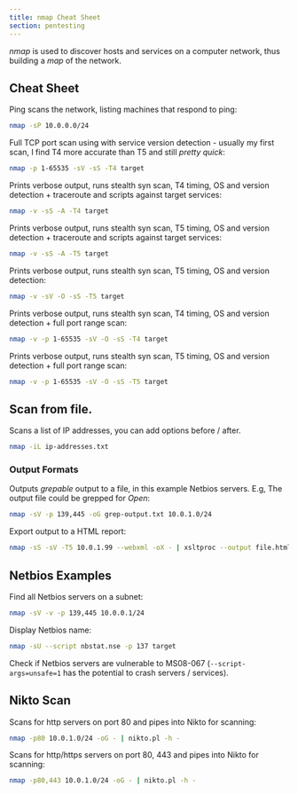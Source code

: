 ```yaml
---
title: nmap Cheat Sheet
section: pentesting
---
```


<dfn>nmap</dfn> is used to discover hosts and services on a computer network, thus building a _map_ of the network.

## Cheat Sheet

Ping scans the network, listing machines that respond to ping:

```bash
nmap -sP 10.0.0.0/24
```

Full TCP port scan using with service version detection - usually my first scan, I find T4 more accurate than T5 and still _pretty quick_:

```bash
nmap -p 1-65535 -sV -sS -T4 target
```

Prints verbose output, runs stealth syn scan, T4 timing, OS and version detection + traceroute and scripts against target services:

```bash
nmap -v -sS -A -T4 target
```

Prints verbose output, runs stealth syn scan, T5 timing, OS and version detection + traceroute and scripts against target services:

```bash
nmap -v -sS -A -T5 target
```

Prints verbose output, runs stealth syn scan, T5 timing, OS and version detection:

```bash
nmap -v -sV -O -sS -T5 target
```

Prints verbose output, runs stealth syn scan, T4 timing, OS and version detection + full port range scan:

```bash
nmap -v -p 1-65535 -sV -O -sS -T4 target
```

Prints verbose output, runs stealth syn scan, T5 timing, OS and version detection + full port range scan:

```bash
nmap -v -p 1-65535 -sV -O -sS -T5 target
```

## Scan from file.

Scans a list of IP addresses, you can add options before / after.

```bash
nmap -iL ip-addresses.txt
```

### Output Formats

Outputs _grepable_ output to a file, in this example Netbios servers. E.g, The output file could be grepped for _Open_:

```bash
nmap -sV -p 139,445 -oG grep-output.txt 10.0.1.0/24
```

Export output to a HTML report:

```bash
nmap -sS -sV -T5 10.0.1.99 --webxml -oX - | xsltproc --output file.html -
```

## Netbios Examples

Find all Netbios servers on a subnet:

```bash
nmap -sV -v -p 139,445 10.0.0.1/24
```

Display Netbios name:

```bash
nmap -sU --script nbstat.nse -p 137 target
```

Check if Netbios servers are vulnerable to MS08-067 (`--script-args=unsafe=1` has the potential to crash servers / services).

## Nikto Scan

Scans for http servers on port 80 and pipes into Nikto for scanning:

```bash
nmap -p80 10.0.1.0/24 -oG - | nikto.pl -h -
```

Scans for http/https servers on port 80, 443 and pipes into Nikto for scanning:

```bash
nmap -p80,443 10.0.1.0/24 -oG - | nikto.pl -h -
```
